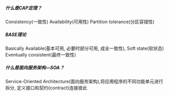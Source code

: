 #####   什么是CAP定理？
Consistency(一致性)
Availability(可用性)
Partition tolerance(分区容错性)

##### BASE理论
Basically Available(基本可用, 必要时部分可用, 成全一致性),
Soft state(软状态)
Eventually consistent(最终一致性)

##### 什么是面向服务架构—SOA？
Service-Oriented Architecture(面向服务架构),将应用程序的不同功能单元进行拆分, 定义接口和契约(contract)连接彼此